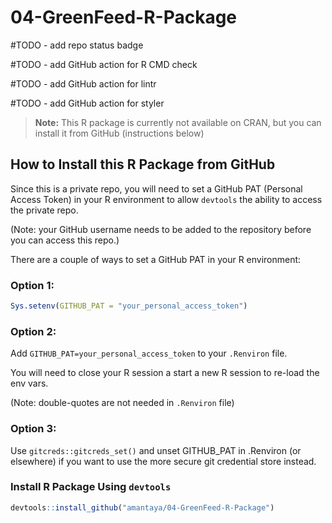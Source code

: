 # 04-GreenFeed-R-Package

#TODO - add repo status badge

#TODO - add GitHub action for R CMD check

#TODO - add GitHub action for lintr

#TODO - add GitHub action for styler

> **Note:**
> This R package is currently not available on CRAN, but you can install it from GitHub (instructions below)

## How to Install this R Package from GitHub

Since this is a private repo, you will need to set a GitHub PAT (Personal Access Token) in your R environment to allow `devtools` the ability to access the private repo.

(Note: your GitHub username needs to be added to the repository before you can access this repo.)

There are a couple of ways to set a GitHub PAT in your R environment:

### Option 1:

```R
Sys.setenv(GITHUB_PAT = "your_personal_access_token")
```

### Option 2:

Add `GITHUB_PAT=your_personal_access_token` to your `.Renviron` file.

You will need to close your R session a start a new R session to re-load the env vars.

(Note: double-quotes are not needed in `.Renviron` file)

### Option 3:

Use `gitcreds::gitcreds_set()` and unset GITHUB_PAT in .Renviron (or elsewhere) if you want to use the more secure git credential store instead.

### Install R Package Using `devtools`

```R
devtools::install_github("amantaya/04-GreenFeed-R-Package")
```
